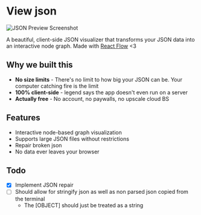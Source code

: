 # View json

![JSON Preview Screenshot](https://oh28wvg0kw.ufs.sh/f/Uq9yFdNAkVnxJZEqkWOoQ2PD48E517OZeNmAIdfgXpj6cnJh)

A beautiful, client-side JSON visualizer that transforms your JSON data into an interactive node graph. Made with [React Flow](https://reactflow.dev/) <3

## Why we built this
- **No size limits** - There's no limit to how big your JSON can be. Your computer catching fire is the limit
- **100% client-side** - legend says the app doesn't even run on a server
- **Actually free** - No account, no paywalls, no upscale cloud BS

## Features
- Interactive node-based graph visualization
- Supports large JSON files without restrictions
- Repair broken json
- No data ever leaves your browser

## Todo
- [x] Implement JSON repair 
- [ ] Should allow for stringify json as well as non parsed json copied from the terminal 
    - The [OBJECT] should just be treated as a string